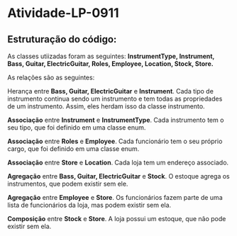 # Atividade-LP-0911

## Estruturação do código:

As classes utiizadas foram as seguintes:
**InstrumentType, Instrument, Bass, Guitar, ElectricGuitar, Roles, Employee, Location, Stock, Store.**

As relações são as seguintes:

Herança entre **Bass, Guitar, ElectricGuitar** e **Instrument**. Cada tipo de instrumento continua sendo um instrumento e tem todas as propriedades de um instrumento. Assim, eles herdam isso da classe instrumento.

**Associação** entre **Instrument** e **InstrumentType**. Cada instrumento tem o seu tipo, que foi definido em uma classe enum.

**Associação** entre **Roles** e **Employee**. Cada funcionário tem o seu próprio cargo, que foi definido em uma classe enum.

**Associação** entre **Store** e **Location**. Cada loja tem um endereço associado.


**Agregação** entre **Bass, Guitar, ElectricGuitar** e **Stock**. O estoque agrega os instrumentos, que podem existir sem ele.

**Agregação** entre **Employee** e **Store**. Os funcionários fazem parte de uma lista de funcionários da loja, mas podem existir sem ela.


**Composição** entre **Stock** e **Store**. A loja possui um estoque, que não pode existir sem ela.